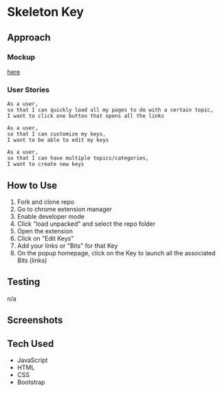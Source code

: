 # Skeleton Key

## Approach

### Mockup

[here](https://www.figma.com/file/wV9VPKShDEREnVd5wV5Iue/Untitled?node-id=0%3A1)

### User Stories
```
As a user,
so that I can quickly load all my pages to do with a certain topic,
I want to click one button that opens all the links
```

```
As a user,
so that I can customize my keys,
I want to be able to edit my keys
```
```
As a user,
so that I can have multiple topics/categories,
I want to create new keys
```

## How to Use

1. Fork and clone repo
2. Go to chrome extension manager
3. Enable developer mode
4. Click "load unpacked" and select the repo folder
5. Open the extension
6. Click on "Edit Keys"
7. Add your links or "Bits" for that Key
8. On the popup homepage, click on the Key to launch all the associated Bits (links)

## Testing

n/a

## Screenshots

## Tech Used

- JavaScript
- HTML
- CSS
- Bootstrap
